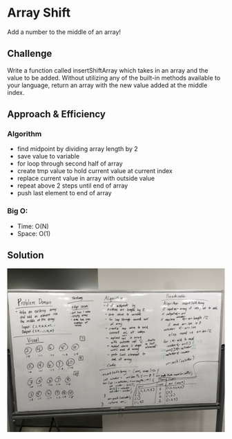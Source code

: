 # Array Shift
Add a number to the middle of an array!

## Challenge
Write a function called insertShiftArray which takes in an array and the value to be added. Without utilizing any of the built-in methods available to your language, return an array with the new value added at the middle index.

## Approach & Efficiency
### Algorithm
- find midpoint by dividing array length by 2
- save value to variable
- for loop through second half of array
- create tmp value to hold current value at current index
- replace current value in array with outside value
- repeat above 2 steps until end of array
- push last element to end of array

### Big O:
- Time: O(N)
- Space: O(1)

## Solution
![Array Shift](../../../assets/array-shift.jpg "array shift")
